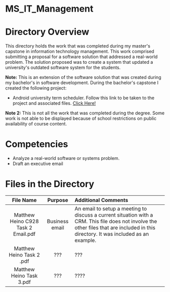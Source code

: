 # MS_IT_Management

# Directory Overview
This directory holds the work that was completed during my master's capstone in information technology management. This work comprised submitting a proposal for a software solution that addressed a real-world problem.  The solution proposed was to create a system that updated a university's  outdated software system for the students.

**Note:** This is an extension of the software solution that was created during my bachelor's in software development.  During the bachelor's capstone I created the following project:
- Android university term scheduler.  Follow this link to be taken to the project and associated files. [Click Here!](https://github.com/HeinoPortfolio/AndroidProject)

**Note 2:** This is not all the work that was completed during the degree.  Some work is not able to be displayed because of school restrictions on public availability of course content.

# Competencies
- Analyze a real-world software or systems problem.
- Draft an executive email

# Files in the Directory

|**File Name**|**Purpose**|**Additional Comments**|
|:-----:|:-----:|:-----|
|Matthew Heino C928 Task 2 Email.pdf| Business email | An email to setup a meeting to discuss a current situation with a CRM. This file does not involve the other files that are included in this directory. It was included as an example. 
|Matthew Heino Task 2 .pdf|??? | ???
|Matthew Heino Task 3.pdf| ??? | ????


